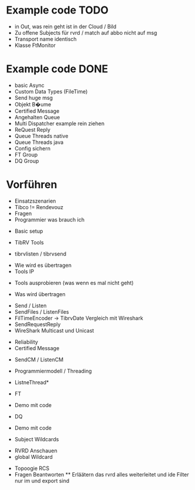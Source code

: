 # Example code TODO
* in Out, was rein geht ist in der Cloud / Bild
* Zu offene Subjects für rvrd / match auf abbo nicht auf msg
* Transport name identisch
* Klasse FtMonitor

# Example code DONE
* basic Async
* Custom Data Types (FileTime)
* Send huge msg
* Objekt B�ume
* Certified Message
* Angehalten Queue
* Multi Dispatcher example rein ziehen
* ReQuest Reply
* Queue Threads native
* Queue Threads java
* Config sichern
* FT Group
* DQ Group

# Vorführen
- Einsatzszenarien
- Tibco != Rendevouz
- Fragen
- Programmier was brauch ich
* Basic setup
- TibRV Tools
* tibrvlisten / tibrvsend
- Wie wird es übertragen
- Tools IP
* Tools ausprobieren (was wenn es mal nicht geht)
- Was wird übertragen
* Send / Listen
* SendFiles / ListenFiles
* FilTimeEncoder -> TibrvDate Vergleich mit Wireshark
* SendRequestReply
* WireShark Multicast und Unicast
- Reliability
- Certified Message
* SendCM / ListenCM
- Programmiermodell / Threading
* ListneThread*
- FT
* Demo mit code
- DQ
* Demo mit code
- Subject Wildcards
* RVRD Anschauen
* global Wildcard
- Topoogie RCS
- Fragen Beantworten
** Erläätern das rvrd alles weiterleitet und ide Filter nur im und export sind

